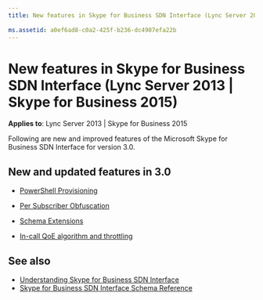 ```yaml
---
title: New features in Skype for Business SDN Interface (Lync Server 2013 | Skype for Business 2015)
 
ms.assetid: a0ef6ad8-c0a2-425f-b236-dc4907efa22b
---
```



# New features in Skype for Business SDN Interface (Lync Server 2013 | Skype for Business 2015)


  
    
    

 **Applies to**: Lync Server 2013 | Skype for Business 2015
 
Following are new and improved features of the Microsoft Skype for Business SDN Interface for version 3.0.
  
    
    


## New and updated features in 3.0


-  [PowerShell Provisioning](powershell-provisioning.md)
    
  
-  [Per Subscriber Obfuscation](subscriber-obfuscation.md)
    
  
-  [Schema Extensions](schema-extensions.md)
    
  
-  [In-call QoE algorithm and throttling](in-call-qoe-algorithm-and-throttling.md)
    
  

## See also

-  [Understanding Skype for Business SDN Interface](understanding-sdn-interface.md)
-  [Skype for Business SDN Interface Schema Reference](skype-for-business-sdn-interface-schema-reference.md)
    
  


